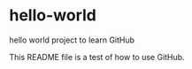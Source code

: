 # hello-world
hello world project to learn GitHub

This README file is a test of how to use GitHub.
